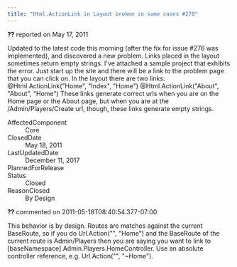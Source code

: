 ```yaml
---
title: "Html.ActionLink in Layout broken in some cases #278"
---
```

<div class="issue-report"><div class="issue-header"><b>??</b> reported on <time datetime="2011-05-17T09:14:40.02-07:00">May 17, 2011</time></div><div class="issue-message" markdown="1">

Updated to the latest code this morning (after the fix for issue #276 was implemented), and discovered a new problem.  Links placed in the layout sometimes return empty strings.  I've attached a sample project that exhibits the error.  Just start up the site and there will be a link to the problem page that you can click on.&#xD;
&#xD;
In the layout there are two links:&#xD;
@Html.ActionLink("Home", "Index", "Home")&#xD;
@Html.ActionLink("About", "About", "Home")&#xD;
&#xD;
These links generate correct urls when you are on the Home page or the About page, but when you are at the /Admin/Players/Create url, though, these links generate empty strings.

</div><div class="issue-footer"><dl><dt>AffectedComponent</dt><dd>Core</dd><dt>ClosedDate</dt><dd><time datetime="2011-05-18T08:42:27.853-07:00">May 18, 2011</time></dd><dt>LastUpdatedDate</dt><dd><time datetime="2017-12-11T02:15:56.247-08:00">December 11, 2017</time></dd><dt>PlannedForRelease</dt><dd></dd><dt>Status</dt><dd>Closed</dd><dt>ReasonClosed</dt><dd>By Design</dd></dl></div></div><div id="comment-77659" class="issue-comment"><div class="issue-header"><b>??</b> commented on 2011-05-18T08:40:54.377-07:00</div><div class="issue-message" markdown="1">

This behavior is by design. Routes are matches against the current BaseRoute, so if you do Url.Action("", "Home") and the BaseRoute of the current route is Admin/Players then you are saying you want to link to [baseNamespace].Admin.Players.HomeController. Use an absolute controller reference, e.g. Url.Action("", "~Home").

</div></div>